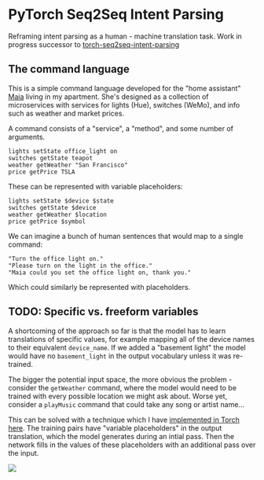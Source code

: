 # PyTorch Seq2Seq Intent Parsing

Reframing intent parsing as a human - machine translation task. Work in progress successor to [torch-seq2seq-intent-parsing](https://github.com/spro/torch-seq2seq-intent-parsing)

## The command language

This is a simple command language developed for the "home assistant" [Maia](https://github.com/withmaia) living in my apartment. She's designed as a collection of microservices with services for lights (Hue), switches (WeMo), and info such as weather and market prices.

A command consists of a "service", a "method", and some number of arguments.

```
lights setState office_light on
switches getState teapot
weather getWeather "San Francisco"
price getPrice TSLA
```

These can be represented with variable placeholders:

```
lights setState $device $state
switches getState $device
weather getWeather $location
price getPrice $symbol
```

We can imagine a bunch of human sentences that would map to a single command:

```
"Turn the office light on."
"Please turn on the light in the office."
"Maia could you set the office light on, thank you."
```

Which could similarly be represented with placeholders.

## TODO: Specific vs. freeform variables

A shortcoming of the approach so far is that the model has to learn translations of specific values, for example mapping all of the device names to their equivalent `device_name`. If we added a "basement light" the model would have no `basement_light` in the output vocabulary unless it was re-trained.

The bigger the potential input space, the more obvious the problem - consider the `getWeather` command, where the model would need to be trained with every possible location we might ask about. Worse yet, consider a `playMusic` command that could take any song or artist name...


This can be solved with a technique which I have [implemented in Torch here](https://github.com/spro/torch-seq2seq-intent-parsing). The training pairs have "variable placeholders" in the output translation, which the model generates during an intial pass. Then the network fills in the values of these placeholders with an additional pass over the input.

![](https://camo.githubusercontent.com/4125995f183d3158103b46eeb5ffdea4eef0ef52/68747470733a2f2f692e696d6775722e636f6d2f56316c747668492e706e67)
